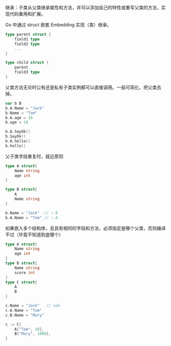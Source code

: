 继承：子类从父类继承属性和方法，并可以添加自己的特性或重写父类的方法，实现代码重用和扩展。

Go 中通过 struct 嵌套 Embedding 实现（类）继承。

```go
type parent struct {
    field1 type
    field2 type
    ...
}

type child struct {
    parent
    field3 type
}
```

父类方法无论时公有还是私有子类实例都可以直接调用。一般可简化，把父类去掉。

```go
var b B
b.A.Name = "Jack"
b.Name = "Tom"
b.A.age = 18
b.age = 18

b.A.SayOk()
b.SayOk()
b.A.hello()
b.hello()
```

父子类字段重复时，就近原则

```go
type A struct{
	Name string
	age int
}

type B struct{
    A
    Name string
}

b.Name = "Jack"  // → B
b.A.Name = "Tom" // → A
```

如果嵌入多个结构体，且具有相同的字段和方法，必须指定是哪个父类，否则编译不过（毕竟不知道到底哪个）

```go
type A struct{
	Name string    
	age int
}
type B struct{
    Name string    
    score int
}
type C struct{
	A
	B
}

c.Name = "Jack"   // nok
c.A.Name = "Tom"
c.B.Name = "Mary"

c := C{
    A{"Tom", 18},
    B{"Mary", 1000},
}
```

